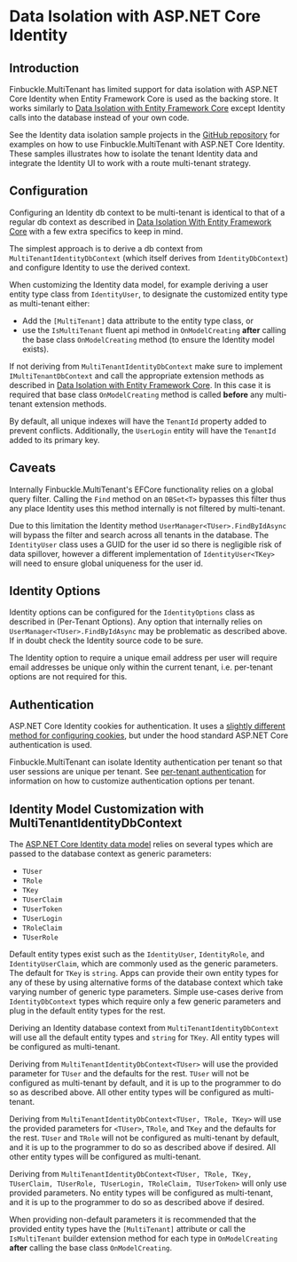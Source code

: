 # Data Isolation with ASP.NET Core Identity

## Introduction

Finbuckle.MultiTenant has limited support for data isolation with ASP.NET Core Identity when Entity Framework Core is
used as the backing store. It works similarly to [Data Isolation with Entity Framework Core](../EFCore) except Identity
calls into the database instead of your own code.

See the Identity data isolation sample projects in
the [GitHub repository](https://github.com/Finbuckle/Finbuckle.MultiTenant/tree/master/samples) for examples on how to
use Finbuckle.MultiTenant with ASP.NET Core Identity. These samples illustrates how to isolate the tenant Identity data
and integrate the Identity UI to work with a route multi-tenant strategy.

## Configuration

Configuring an Identity db context to be multi-tenant is identical to that of a regular db context as described
in [Data Isolation With Entity Framework Core](../EFCore) with a few extra specifics to keep in mind.

The simplest approach is to derive a db context from `MultiTenantIdentityDbContext` (which itself derives
from `IdentityDbContext`) and configure Identity to use the derived context.

When customizing the Identity data model, for example deriving a user entity type class from `IdentityUser`, to
designate the customized entity type as multi-tenant either:

- Add the `[MultiTenant]` data attribute to the entity type class, or
- use the `IsMultiTenant` fluent api method in `OnModelCreating` **after** calling the base class `OnModelCreating`
  method (to ensure the Identity model exists).

If not deriving from `MultiTenantIdentityDbContext` make sure to implement `IMultiTenantDbContext` and call the
appropriate extension methods as described in [Data Isolation with Entity Framework Core](../EFCore). In this case it is
required that base class `OnModelCreating` method is called **before** any multi-tenant extension methods.

By default, all unique indexes will have the `TenantId` property added to prevent conflicts. Additionally,
the `UserLogin` entity will have the `TenantId` added to its primary key.

## Caveats

Internally Finbuckle.MultiTenant's EFCore functionality relies on a global query filter. Calling the `Find` method on
an `DBSet<T>` bypasses this filter thus any place Identity uses this method internally is not filtered by multi-tenant.

Due to this limitation the Identity method `UserManager<TUser>.FindByIdAsync` will bypass the filter and search across
all tenants in the database. The `IdentityUser` class uses a GUID for the user id so there is negligible risk of data
spillover, however a different implementation of `IdentityUser<TKey>` will need to ensure global uniqueness for the user
id.

## Identity Options

Identity options can be configured for the `IdentityOptions` class as described in (Per-Tenant Options). Any option that
internally relies on `UserManager<TUser>.FindByIdAsync` may be problematic as described above. If in doubt check the
Identity source code to be sure.

The Identity option to require a unique email address per user will require email addresses be unique only within the
current tenant, i.e. per-tenant options are not required for this.

## Authentication

ASP.NET Core Identity cookies for authentication. It uses
a [slightly different method for configuring cookies](https://docs.microsoft.com/en-us/aspnet/core/security/authentication/identity-configuration),
but under the hood standard ASP.NET Core authentication is used.

Finbuckle.MultiTenant can isolate Identity authentication per tenant so that user sessions are unique per tenant.
See [per-tenant authentication](../Authentication) for information on how to customize authentication options per tenant.

## Identity Model Customization with MultiTenantIdentityDbContext

The [ASP.NET Core Identity data model](https://docs.microsoft.com/en-us/aspnet/core/security/authentication/customize-identity-model?view=aspnetcore-2.2#the-identity-model)
relies on several types which are passed to the database context as generic parameters:

- `TUser`
- `TRole`
- `TKey`
- `TUserClaim`
- `TUserToken`
- `TUserLogin`
- `TRoleClaim`
- `TUserRole`

Default entity types exist such as the `IdentityUser`, `IdentityRole`, and `IdentityUserClaim`, which are commonly used
as the generic parameters. The default for `TKey` is `string`. Apps can provide their own entity types for any of these
by using alternative forms of the database context which take varying number of generic type parameters. Simple
use-cases derive from `IdentityDbContext` types which require only a few generic parameters and plug in the default
entity types for the rest.

Deriving an Identity database context from `MultiTenantIdentityDbContext` will use all the default entity types
and `string` for `TKey`. All entity types will be configured as multi-tenant.

Deriving from `MultiTenantIdentityDbContext<TUser>` will use the provided parameter for `TUser` and the defaults for the
rest. `TUser` will not be configured as multi-tenant by default, and it is up to the programmer to do so as described
above. All other entity types will be configured as multi-tenant.

Deriving from `MultiTenantIdentityDbContext<TUser, TRole, TKey>` will use the provided parameters
for `<TUser>`, `TRole`, and `TKey` and the defaults for the rest. `TUser` and `TRole` will not be configured as
multi-tenant by default, and it is up to the programmer to do so as described above if desired. All other entity types
will be configured as multi-tenant.

Deriving
from `MultiTenantIdentityDbContext<TUser, TRole, TKey, TUserClaim, TUserRole, TUserLogin, TRoleClaim, TUserToken>` will
only use provided parameters. No entity types will be configured as multi-tenant, and it is up to the programmer to do
so as described above if desired.

When providing non-default parameters it is recommended that the provided entity types have the `[MultiTenant]`
attribute or call the `IsMultiTenant` builder extension method for each type in `OnModelCreating` **after** calling the
base class `OnModelCreating`.
